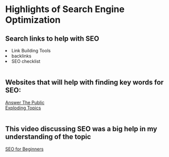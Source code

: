 # Highlights of Search Engine Optimization
## Search links to help with SEO
<meta charset="utf-8">
<meta name="description" content="This is a website that discusses SEO">
<meta name="viewport" content="width=device-width, initial-scale=1">
<meta name="keywords" content="SEO, help, tools">
<meta name="author" content="Jordan Hanks">
<li>Link Building Tools
<li>backlinks
<li>SEO checklist
<br>
  <br>
  
<h2>Websites that will help with finding key words for SEO:</h2>
  <a href="https://answerthepublic.com/">Answer The Public</a>
<br>
  <a href="https://explodingtopics.com/">Exploding Topics</a>
  <br>
  <br>
  
  <h2>This video discussing SEO was a big help in my understanding of the topic</h2> <a href="https://www.youtube.com/watch?v=rpwD50v0Ubo">SEO for Beginners</a>
  
  
